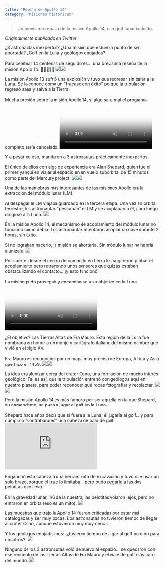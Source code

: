 ```yaml
---
title: "Reseña de Apollo 14"
category: "Misiones históricas"
---
```

> Un brevísimo repaso de la misión Apollo 14, con golf lunar incluido.

*Originalmente publicado en [Twitter](https://twitter.com/guidodecaso/status/1308825610601533450)*

<div class="card-tweets" dir="auto">
    <p>¿3 astronautas inexpertos? ¿Una misión que estuvo a punto de ser abortada? ¿Golf en la Luna y geólogos enojados? <br />
<br />
Para celebrar 14 centenas de seguidores... una brevísima reseña de la misión Apollo 14. 👨‍🚀🏌️‍♂️🌔 <span class="row justify-content-center entity-multiple-2"><span class="col-md-6"><span class="entity-image"><a href="https://pbs.twimg.com/media/EinGRRQXcAAlvxo.jpg" target="_blank"><img src="https://pbs.twimg.com/media/EinGRRQXcAAlvxo.jpg"></a></span></span><span class="col-md-6"><span class="entity-image"><a href="https://pbs.twimg.com/media/EinGcQFXkAARbM_.png" target="_blank"><img src="https://pbs.twimg.com/media/EinGcQFXkAARbM_.png"></a></span></span></span></p>
    <p>La misión Apollo 13 sufrió una explosión y tuvo que regresar sin bajar a la Luna. Se la conoce como un "fracaso con éxito" porque la tripulación regresó sana y salva a la Tierra.<br />
<br />
Mucha presión sobre la misión Apollo 14, si algo salía mal el programa completo sería cancelado. <span class="entity-video-gif"><video autoplay muted loop controls poster="https://pbs.twimg.com/tweet_video_thumb/Einh9l2WkAchchh.jpg"><source src="https://video.twimg.com/tweet_video/Einh9l2WkAchchh.mp4" type="video/mp4"><img alt="Ataque Cardiaco A Demi Lova..." src="https://pbs.twimg.com/tweet_video_thumb/Einh9l2WkAchchh.jpg"></video></span></p>
    <p>Y a pesar de eso, mandaron a 3 astronautas prácticamente inexpertos. <br />
<br />
El único de ellos con algo de experiencia era Alan Shepard, quien fue el primer yanqui en viajar al espacio en un vuelo suborbital de 15 minutos como parte del Mercury project. <span class="row justify-content-center entity-multiple-2"><span class="col-md-6"><span class="entity-image"><a href="https://pbs.twimg.com/media/EinF1KcWAAEvfYZ.png" target="_blank"><img src="https://pbs.twimg.com/media/EinF1KcWAAEvfYZ.png"></a></span></span><span class="col-md-6"><span class="entity-image"><a href="https://pbs.twimg.com/media/EinF45PWkAE7z4y.png" target="_blank"><img src="https://pbs.twimg.com/media/EinF45PWkAE7z4y.png"></a></span></span></span></p>
    <p>Una de las maniobras más interesantes de las misiones Apollo era la extracción del módulo lunar (LM).<br />
<br />
Al despegar el LM viajaba guardado en la tercera etapa. Una vez en órbita terrestre, los astronautas "pescaban" el LM y se acoplaban a él, para luego dirigirse a la Luna. <span class="entity-image"><a href="https://pbs.twimg.com/media/EinRE7FWsAMaa9V.png" target="_blank"><img src="https://pbs.twimg.com/media/EinRE7FWsAMaa9V.png"></a></span></p>
    <p>En la misión Apollo 14, el mecanismo de acoplamiento del módulo lunar no funcionó como debía. Los astronautas intentaron acoplar su nave durante 2 horas, sin éxito.<br />
<br />
Si no lograban hacerlo, la misión se abortaría. Sin módulo lunar no habría alunizaje. <span class="entity-image"><a href="https://pbs.twimg.com/media/EinRM3EX0AEhHBa.png" target="_blank"><img src="https://pbs.twimg.com/media/EinRM3EX0AEhHBa.png"></a></span></p>
    <p>Por suerte, desde el centro de comando en tierra les sugirieron probar el acoplamiento pero retrayendo unos sensores que quizás estaban obstaculizando el contacto... ¡y esto funcionó!<br />
<br />
La misión pudo proseguir y encaminarse a su objetivo en la Luna. <span class="entity-video-gif"><video autoplay muted loop controls poster="https://pbs.twimg.com/tweet_video_thumb/Einh-l2WsAA5MFB.jpg"><source src="https://video.twimg.com/tweet_video/Einh-l2WsAA5MFB.mp4" type="video/mp4"><img alt="relieved thank god GIF" src="https://pbs.twimg.com/tweet_video_thumb/Einh-l2WsAA5MFB.jpg"></video></span></p>
    <p>¿El objetivo? Las Tierras Altas de Fra Mauro. Esta región de la Luna fue nombrada en honor a un monje y cartógrafo italiano del mismo nombre que vivió en el siglo XV. <br />
<br />
Fra Mauro es reconocido por un mapa muy preciso de Europa, Africa y Asia que hizo en 1459. <span class="row justify-content-center entity-multiple-2"><span class="col-md-6"><span class="entity-image"><a href="https://pbs.twimg.com/media/EinS_zeWkAEvcZw.png" target="_blank"><img src="https://pbs.twimg.com/media/EinS_zeWkAEvcZw.png"></a></span></span><span class="col-md-6"><span class="entity-image"><a href="https://pbs.twimg.com/media/EinTBlKWsAA3ABK.png" target="_blank"><img src="https://pbs.twimg.com/media/EinTBlKWsAA3ABK.png"></a></span></span></span></p>
    <p>La idea era alunizar cerca del crater Cono, una formación de mucho interés geológico. Tal es así, que la tripulación entrenó con geólogos aquí en nuestro planeta, para poder reconocer qué rocas fotografiar y recolectar. <span class="row justify-content-center entity-multiple-2"><span class="col-md-6"><span class="entity-image"><a href="https://pbs.twimg.com/media/EinTocqXgAA3mW6.png" target="_blank"><img src="https://pbs.twimg.com/media/EinTocqXgAA3mW6.png"></a></span></span><span class="col-md-6"><span class="entity-image"><a href="https://pbs.twimg.com/media/EinTvhBX0AE7MHd.jpg" target="_blank"><img src="https://pbs.twimg.com/media/EinTvhBX0AE7MHd.jpg"></a></span></span></span></p>
    <p>Pero la misión Apollo 14 es más famosa por ser aquella en la que Shepard, su comandante, se puso a jugar al golf en la Luna.<br />
<br />
Shepard hace años decía que si fuera a la Luna, él jugaría al golf... y para cumplirlo "contrabandeó" una cabeza de palo de golf. <span class="entity-embed"><iframe class="youtube-player keep-ratio-4-3" src="https://www.youtube.com/embed/t_jYOubJmfM" frameborder="0" allowFullScreen></iframe></span></p>
    <p>Enganchó esta cabeza a una herramienta de excavación y tuvo que usar un solo brazo, porque el traje lo limitaba... pero pudo pegarle a las dos pelotitas que llevó. <br />
<br />
En la gravedad lunar, 1/6 de la nuestra, las pelotitas volaron lejos, pero no entraron en órbita (eso es un mito). <span class="entity-image"><a href="https://pbs.twimg.com/media/EinUaveWkAE7IIk.png" target="_blank"><img src="https://pbs.twimg.com/media/EinUaveWkAE7IIk.png"></a></span></p>
    <p>Las muestras que trajo la Apollo 14 fueron criticadas por estar mal catalogadas y ser muy pocas. Los astronautas no tuvieron tiempo de llegar al crater Cono, aunque estuvieron muy muy cerca.<br />
<br />
Y los geólogos enojadísimos: ¡¿tuvieron tiempo de jugar al golf pero no para nosotros?! <span class="entity-image"><a href="https://pbs.twimg.com/media/EinVOzDWAAADClR.png" target="_blank"><img src="https://pbs.twimg.com/media/EinVOzDWAAADClR.png"></a></span></p>
    <p>Ninguno de los 3 astronautas voló de nuevo al espacio... se quedaron con ese recuerdo de las Tierras Altas de Fra Mauro y el viaje de golf más caro del mundo. <span class="entity-image"><a href="https://pbs.twimg.com/media/EinVZE5WkAAgGgq.jpg" target="_blank"><img src="https://pbs.twimg.com/media/EinVZE5WkAAgGgq.jpg"></a></span></p>
    <p><a class="entity-mention entity-mention-first" href="https://twitter.com/threadreaderapp"></a></p>
</div>

